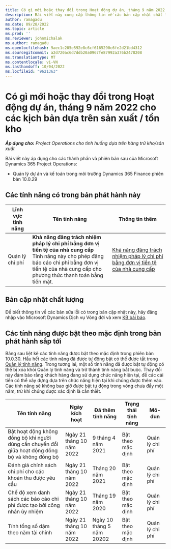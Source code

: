 ```yaml
---
title: Có gì mới hoặc thay đổi trong Hoạt động dự án, tháng 9 năm 2022 cho các kịch bản dựa trên sản xuất / tồn kho
description: Bài viết này cung cấp thông tin về các bản cập nhật chất lượng có sẵn trong bản phát hành tháng 9 năm 2022 của Microsoft Dynamics 365 Project Operations cho các kịch bản dựa trên sản xuất / tồn kho.
author: ramagadu
ms.date: 09/28/2022
ms.topic: article
ms.prod: ''
ms.reviewer: johnmichalak
ms.author: ramagadu
ms.openlocfilehash: 9aec1c205e592e8c6cf6165290c6fe2d21bd4312
ms.sourcegitcommit: a2d720ac6d7ddb20a0967fe87992a376b2478208
ms.translationtype: MT
ms.contentlocale: vi-VN
ms.lasthandoff: 10/04/2022
ms.locfileid: "9621363"
---
```

# <a name="whats-new-or-changed-in-project-operations-september-2022-for-stockedproduction-based-scenarios"></a>Có gì mới hoặc thay đổi trong Hoạt động dự án, tháng 9 năm 2022 cho các kịch bản dựa trên sản xuất / tồn kho

_**Áp dụng cho:** Project Operations cho tình huống dựa trên hàng trữ kho/sản xuất_

Bài viết này áp dụng cho các thành phần và phiên bản sau của Microsoft Dynamics 365 Project Operations:

- Quản lý dự án và kế toán trong môi trường Dynamics 365 Finance phiên bản 10.0.29

## <a name="features-included-in-this-release"></a>Các tính năng có trong bản phát hành này

| Lĩnh vực tính năng | Tên tính năng | Thông tin thêm |
| --- | --- | --- |
| Quản lý chi phí | **Khả năng đăng trách nhiệm pháp lý chi phí bằng đơn vị tiền tệ của nhà cung cấp**<br>Tính năng này cho phép đăng báo cáo chi phí bằng đơn vị tiền tệ của nhà cung cấp cho phương thức thanh toán bằng tiền mặt. | [Khả năng đăng trách nhiệm pháp lý chi phí bằng đơn vị tiền tệ của nhà cung cấp](/dynamics365/project-operations/expense/posting-expense-reports#enable-the-ability-to-post-expense-liability-in-vendor-currency-for-cash-payment-method-feature) |

## <a name="quality-updates"></a>Bản cập nhật chất lượng

Để biết thông tin về các bản sửa lỗi có trong bản cập nhật này, hãy đăng nhập vào Microsoft Dynamics Dịch vụ Vòng đời và xem [KB bài báo](https://fix.lcs.dynamics.com/Issue/Details?bugId=726559).

## <a name="features-turned-on-by-default-in-upcoming-release"></a>Các tính năng được bật theo mặc định trong bản phát hành sắp tới

Bảng sau liệt kê các tính năng được bật theo mặc định trong phiên bản 10.0.30. Hầu hết các tính năng đã được tự động bật có thể được tắt trong [Quản lý tính năng](/dynamics365/fin-ops-core/fin-ops/get-started/feature-management/feature-management-overview). Trong tương lai, một số tính năng đã được bật tự động có thể bị xóa khỏi Quản lý tính năng và trở thành tính năng bắt buộc. Thay đổi này đảm bảo rằng khách hàng đang sử dụng chức năng hiện tại, để các cải tiến có thể xây dựng dựa trên chức năng hiện tại khi chúng được thêm vào. Các tính năng sẽ không bao giờ được bật tự động trong vòng chưa đầy một năm, trừ khi chúng được xác định là cần thiết.

| Tên tính năng | Ngày kích hoạt | Đã thêm tính năng | Trạng thái tính năng | Mô-đun |
| --- | --- | --- |--- |--- |
| Bật hoạt động không đồng bộ khi người dùng cần chuyển đổi giữa hoạt động đồng bộ và không đồng bộ | Ngày 21 tháng 10 năm 2022 | 9 tháng 4 năm 2021 | Bật theo mặc định | Quản lý chi phí |
| Đánh giá chính sách chi phí cho các khoản thu được yêu cầu | Ngày 21 tháng 10 năm 2022 | Tháng 20 năm 2021 | Bật theo mặc định | Quản lý chi phí |
| Chế độ xem danh sách các báo cáo chi phí được tạo bởi công nhân ủy nhiệm | Ngày 21 tháng 10 năm 2022 | Tháng 19 năm 2020 | Bật theo mặc định | Quản lý chi phí |
| Tính tổng số dặm theo năm tài chính | Ngày 21 tháng 10 năm 2022 | Ngày 10 tháng 5 năm 20202 | Bật theo mặc định | Quản lý chi phí |
